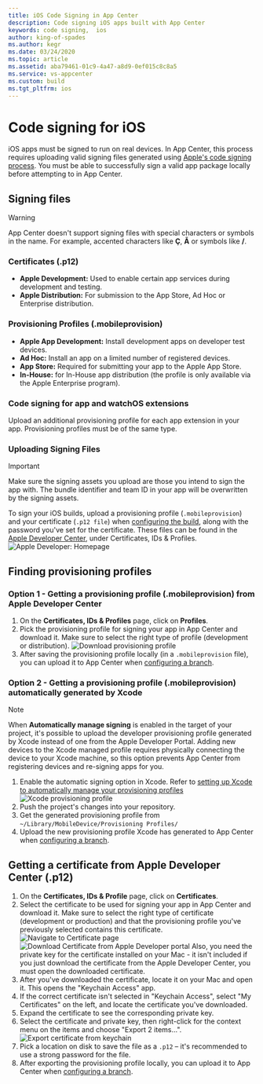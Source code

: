 ```yaml
---
title: iOS Code Signing in App Center
description: Code signing iOS apps built with App Center
keywords: code signing,  ios
author: king-of-spades
ms.author: kegr
ms.date: 03/24/2020
ms.topic: article
ms.assetid: aba79461-01c9-4a47-a8d9-0ef015c8c8a5
ms.service: vs-appcenter
ms.custom: build
ms.tgt_pltfrm: ios
---
```


# Code signing for iOS
iOS apps must be signed to run on real devices. In App Center, this process requires uploading valid signing files generated using [Apple's code signing process](https://developer.apple.com/support/code-signing/). You must be able to successfully sign a valid app package locally before attempting to in App Center. 

## Signing files
> [!WARNING]
> App Center doesn't support signing files with special characters or symbols in the name. For example, accented characters like **Ç**, **Ã** or symbols like **/**.

### Certificates (.p12)
- **Apple Development:** Used to enable certain app services during development and testing.
- **Apple Distribution:** For submission to the App Store, Ad Hoc or Enterprise distribution.

### Provisioning Profiles (.mobileprovision)
- **Apple App Development:** Install development apps on developer test devices.
- **Ad Hoc:** Install an app on a limited number of registered devices.
- **App Store:** Required for submitting your app to the Apple App Store.
- **In-House:** for In-House app distribution (the profile is only available via the Apple Enterprise program).

### Code signing for app and watchOS extensions
Upload an additional provisioning profile for each app extension in your app. Provisioning profiles must be of the same type.

### Uploading Signing Files
> [!IMPORTANT]
> Make sure the signing assets you upload are those you intend to sign the app with. The bundle identifier and team ID in your app will be overwritten by the signing assets. 

To sign your iOS builds, upload a provisioning profile (`.mobileprovision`) and your certificate (`.p12 file`) when [configuring the build](~/build/ios/index.md), along with the password you've set for the certificate. These files can be found in the [Apple Developer Center](https://developer.apple.com/account/), under Certificates, IDs & Profiles.
![Apple Developer: Homepage](images/apple-developer-homepage.png)

## Finding provisioning profiles 
### Option 1 - Getting a provisioning profile (.mobileprovision) from Apple Developer Center
1. On the **Certificates, IDs & Profiles** page, click on **Profiles**.
2. Pick the provisioning profile for signing your app in App Center and download it. Make sure to select the right type of profile (development or distribution).
   ![Download provisioning profile](images/apple-developer-download-provisioning-profile.png)
3. After saving the provisioning profile locally (in a `.mobileprovision` file), you can upload it to App Center when [configuring a branch](~/build/ios/index.md).

### Option 2 - Getting a provisioning profile (.mobileprovision) automatically generated by Xcode
> [!NOTE] 
> When **Automatically manage signing** is enabled in the target of your project, it's possible to upload the developer provisioning profile generated by Xcode instead of one from the Apple Developer Portal. Adding new devices to the Xcode managed profile requires physically connecting the device to your Xcode machine, so this option prevents App Center from registering devices and re-signing apps for you.

1. Enable the automatic signing option in Xcode. Refer to [setting up Xcode to automatically manage your provisioning profiles](https://developer.apple.com/library/content/qa/qa1814/_index.html)
   ![Xcode provisioning profile](images/xcode11-provisioning-profiles.png)
2. Push the project's changes into your repository.
3. Get the generated provisioning profile from `~/Library/MobileDevice/Provisioning Profiles/`
4. Upload the new provisioning profile Xcode has generated to App Center when [configuring a branch](~/build/ios/index.md).

## Getting a certificate from Apple Developer Center (.p12)
1. On the **Certificates, IDs & Profile** page, click on **Certificates**.
2. Select the certificate to be used for signing your app in App Center and download it. Make sure to select the right type of certificate (development or production) and that the provisioning profile you've previously selected contains this certificate. 
   ![Navigate to Certificate page](images/apple-developer-download-certificate.png)
   ![Download Certificate from Apple Developer portal](images/apple-developer-download-certificate-cert-page.png)
Also, you need the private key for the certificate installed on your Mac - it isn't included if you just download the certificate from the Apple Developer Center, you must open the downloaded certificate.
3. After you've downloaded the certificate, locate it on your Mac and open it. This opens the "Keychain Access" app.
4. If the correct certificate isn't selected in "Keychain Access", select "My Certificates" on the left, and locate the certificate you've downloaded.
5. Expand the certificate to see the corresponding private key.
6. Select the certificate and private key, then right-click for the context menu on the items and choose "Export 2 items…".
   ![Export certificate from keychain](images/keychain-access-export-key.png)
7. Pick a location on disk to save the file as a `.p12` – it's recommended to use a strong password for the file.
8. After exporting the provisioning profile locally, you can upload it to App Center when [configuring a branch](~/build/ios/index.md).

[apple-dev-homepage]: images/apple-developer-homepage.png
[download-provisioning-profile]: images/apple-developer-download-provisioning-profile.png
[xcode-provisioning-profile]: images/xcode11-provisioning-profiles.png
[navigate-to-certificate-page]: images/apple-developer-download-certificate.png
[download-certificate-from-apple-developer-portal]: images/apple-developer-download-certificate-cert-page.png
[export-certificate]: images/ios-keychain-certificates-outlier-spaced.png
